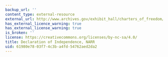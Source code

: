 ```yaml
---
backup_url: ''
content_type: external-resource
external_url: http://www.archives.gov/exhibit_hall/charters_of_freedom/declaration/declaration.html
has_external_licence_warning: true
has_external_license_warning: true
is_broken: ''
license: https://creativecommons.org/licenses/by-nc-sa/4.0/
title: Declaration of Independence, NARR
uid: 61980e78-03f7-4c3b-a4fd-54762aed2da2
---
```

